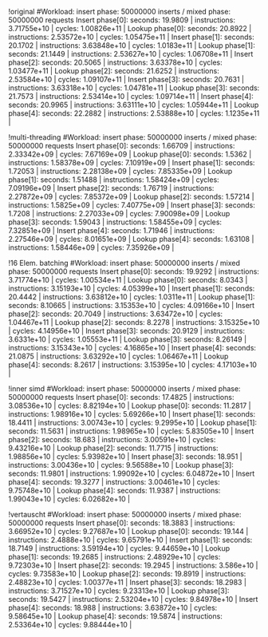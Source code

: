 !original
#Workload: insert phase: 50000000 inserts / mixed phase: 50000000 requests
Insert phase[0]: seconds: 19.9809 | instructions: 3.71755e+10 | cycles: 1.00826e+11 | 
Lookup phase[0]: seconds: 20.8922 | instructions: 2.53572e+10 | cycles: 1.05475e+11 | 
Insert phase[1]: seconds: 20.1702 | instructions: 3.63848e+10 | cycles: 1.0183e+11 | 
Lookup phase[1]: seconds: 21.1449 | instructions: 2.53627e+10 | cycles: 1.06708e+11 | 
Insert phase[2]: seconds: 20.5065 | instructions: 3.63378e+10 | cycles: 1.03477e+11 | 
Lookup phase[2]: seconds: 21.6252 | instructions: 2.53584e+10 | cycles: 1.09107e+11 | 
Insert phase[3]: seconds: 20.7631 | instructions: 3.63318e+10 | cycles: 1.04781e+11 | 
Lookup phase[3]: seconds: 21.7573 | instructions: 2.53414e+10 | cycles: 1.09714e+11 | 
Insert phase[4]: seconds: 20.9965 | instructions: 3.63111e+10 | cycles: 1.05944e+11 | 
Lookup phase[4]: seconds: 22.2882 | instructions: 2.53888e+10 | cycles: 1.1235e+11 | 

!multi-threading
#Workload: insert phase: 50000000 inserts / mixed phase: 50000000 requests
Insert phase[0]: seconds: 1.66709 | instructions: 2.33342e+09 | cycles: 7.67169e+09 | 
Lookup phase[0]: seconds: 1.5362 | instructions: 1.58378e+09 | cycles: 7.10919e+09 | 
Insert phase[1]: seconds: 1.72053 | instructions: 2.28138e+09 | cycles: 7.85335e+09 | 
Lookup phase[1]: seconds: 1.51488 | instructions: 1.58424e+09 | cycles: 7.09196e+09 | 
Insert phase[2]: seconds: 1.76719 | instructions: 2.27872e+09 | cycles: 7.85372e+09 | 
Lookup phase[2]: seconds: 1.57214 | instructions: 1.5825e+09 | cycles: 7.40775e+09 | 
Insert phase[3]: seconds: 1.7208 | instructions: 2.27033e+09 | cycles: 7.90098e+09 | 
Lookup phase[3]: seconds: 1.59043 | instructions: 1.58455e+09 | cycles: 7.32851e+09 | 
Insert phase[4]: seconds: 1.71946 | instructions: 2.27546e+09 | cycles: 8.01651e+09 | 
Lookup phase[4]: seconds: 1.63108 | instructions: 1.58446e+09 | cycles: 7.35926e+09 | 

!16 Elem. batching
#Workload: insert phase: 50000000 inserts / mixed phase: 50000000 requests
Insert phase[0]: seconds: 19.9292 | instructions: 3.71774e+10 | cycles: 1.00534e+11 | 
Lookup phase[0]: seconds: 8.0343 | instructions: 3.15193e+10 | cycles: 4.05399e+10 | 
Insert phase[1]: seconds: 20.4442 | instructions: 3.63812e+10 | cycles: 1.0311e+11 | 
Lookup phase[1]: seconds: 8.10665 | instructions: 3.15353e+10 | cycles: 4.09166e+10 | 
Insert phase[2]: seconds: 20.7049 | instructions: 3.63472e+10 | cycles: 1.04467e+11 | 
Lookup phase[2]: seconds: 8.2278 | instructions: 3.15325e+10 | cycles: 4.14956e+10 | 
Insert phase[3]: seconds: 20.9129 | instructions: 3.6331e+10 | cycles: 1.05553e+11 | 
Lookup phase[3]: seconds: 8.26149 | instructions: 3.15343e+10 | cycles: 4.16865e+10 | 
Insert phase[4]: seconds: 21.0875 | instructions: 3.63292e+10 | cycles: 1.06467e+11 | 
Lookup phase[4]: seconds: 8.2617 | instructions: 3.15395e+10 | cycles: 4.17103e+10 | 

!inner simd 
#Workload: insert phase: 50000000 inserts / mixed phase: 50000000 requests
Insert phase[0]: seconds: 17.4825 | instructions: 3.08536e+10 | cycles: 8.82194e+10 | 
Lookup phase[0]: seconds: 11.2817 | instructions: 1.98916e+10 | cycles: 5.69266e+10 | 
Insert phase[1]: seconds: 18.4411 | instructions: 3.00743e+10 | cycles: 9.2995e+10 | 
Lookup phase[1]: seconds: 11.5631 | instructions: 1.98965e+10 | cycles: 5.83505e+10 | 
Insert phase[2]: seconds: 18.683 | instructions: 3.00591e+10 | cycles: 9.43216e+10 | 
Lookup phase[2]: seconds: 11.7715 | instructions: 1.98856e+10 | cycles: 5.93982e+10 | 
Insert phase[3]: seconds: 18.951 | instructions: 3.00436e+10 | cycles: 9.56588e+10 | 
Lookup phase[3]: seconds: 11.9801 | instructions: 1.99092e+10 | cycles: 6.04872e+10 | 
Insert phase[4]: seconds: 19.3277 | instructions: 3.00461e+10 | cycles: 9.75748e+10 | 
Lookup phase[4]: seconds: 11.9387 | instructions: 1.99043e+10 | cycles: 6.02682e+10 | 

!vertauscht
#Workload: insert phase: 50000000 inserts / mixed phase: 50000000 requests
Insert phase[0]: seconds: 18.3883 | instructions: 3.66952e+10 | cycles: 9.27687e+10 | 
Lookup phase[0]: seconds: 19.144 | instructions: 2.4888e+10 | cycles: 9.65791e+10 | 
Insert phase[1]: seconds: 18.7149 | instructions: 3.59194e+10 | cycles: 9.44659e+10 | 
Lookup phase[1]: seconds: 19.2685 | instructions: 2.48929e+10 | cycles: 9.72303e+10 | 
Insert phase[2]: seconds: 19.2945 | instructions: 3.586e+10 | cycles: 9.73583e+10 | 
Lookup phase[2]: seconds: 19.8919 | instructions: 2.48823e+10 | cycles: 1.00377e+11 | 
Insert phase[3]: seconds: 18.2983 | instructions: 3.71527e+10 | cycles: 9.23313e+10 | 
Lookup phase[3]: seconds: 19.5427 | instructions: 2.53204e+10 | cycles: 9.84978e+10 | 
Insert phase[4]: seconds: 18.988 | instructions: 3.63872e+10 | cycles: 9.58645e+10 | 
Lookup phase[4]: seconds: 19.5874 | instructions: 2.53364e+10 | cycles: 9.88444e+10 | 


